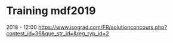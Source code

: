 # Training mdf2019

2018 - 12:00
https://www.isograd.com/FR/solutionconcours.php?contest_id=36&que_str_id=&reg_typ_id=2